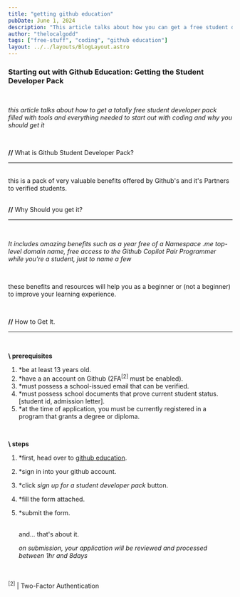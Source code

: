```yaml
---
title: "getting github education"
pubDate: June 1, 2024
description: "This article talks about how you can get a free student developer pack through github education."
author: "thelocalgodd"
tags: ["free-stuff", "coding", "github education"]
layout: ../../layouts/BlogLayout.astro
---
```


### **Starting out with Github Education: Getting the Student Developer Pack**

<br>

_this article talks about how to get a totally free student developer pack filled with tools and everything needed to start out with coding and why you should get it_

<br>

**//** What is Github Student Developer Pack?

<hr>
<br>
this is a pack of very valuable benefits offered by Github's and it's Partners to verified students.
<br><br>

**//** Why Should you get it?

<hr><br>

_It includes amazing benefits such as a year free of a Namespace .me top-level domain name, free access to the Github Copilot Pair Programmer while you're a student, just to name a few_

<br>

these benefits and resources will help you as a beginner or (not a beginner) to improve your learning experience.

<br>

**//** How to Get It.

<hr><br>

**\ prerequisites**
<br>

1. \*be at least 13 years old.<br>
2. \*have a an account on Github (2FA<sup>[2]</sup> must be enabled).<br>
3. \*must possess a school-issued email that can be verified.<br>
4. \*must possess school documents that prove current student status. [student id, admission letter].<br>
5. \*at the time of application, you must be currently registered in a program that grants a degree or diploma. <br>

<br>

**\ steps**

1. \*first, head over to [<u>github education</u>](https://education.github.com/pack).

2. \*sign in into your github account.
3. \*click _sign up for a student developer pack_ button.
4. \*fill the form attached.
5. \*submit the form.

   <br>
   and... that's about it.

    <br>

   _on submission, your application will be reviewed and processed between 1hr and 8days_

<br><br>
<sup>[2]</sup> | Two-Factor Authentication
